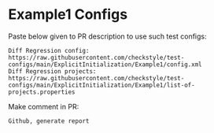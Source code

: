 # Example1 Configs
Paste below given to PR description to use such test configs:
```
Diff Regression config: https://raw.githubusercontent.com/checkstyle/test-configs/main/ExplicitInitialization/Example1/config.xml
Diff Regression projects: https://raw.githubusercontent.com/checkstyle/test-configs/main/ExplicitInitialization/Example1/list-of-projects.properties
```
Make comment in PR:
```
Github, generate report
```
